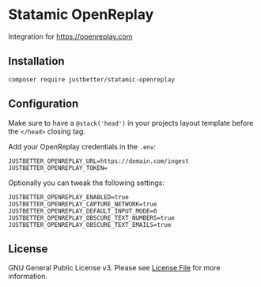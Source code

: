 # Statamic OpenReplay

Integration for https://openreplay.com

## Installation

```
composer require justbetter/statamic-openreplay
```

## Configuration

Make sure to have a `@stack('head')` in your projects layout template before the `</head>` closing tag.

Add your OpenReplay credentials in the `.env`:

```
JUSTBETTER_OPENREPLAY_URL=https://domain.com/ingest
JUSTBETTER_OPENREPLAY_TOKEN=
```

Optionally you can tweak the following settings:
```
JUSTBETTER_OPENREPLAY_ENABLED=true
JUSTBETTER_OPENREPLAY_CAPTURE_NETWORK=true
JUSTBETTER_OPENREPLAY_DEFAULT_INPUT_MODE=0
JUSTBETTER_OPENREPLAY_OBSCURE_TEXT_NUMBERS=true
JUSTBETTER_OPENREPLAY_OBSCURE_TEXT_EMAILS=true
```

## License

GNU General Public License v3. Please see [License File](LICENSE) for more information.
